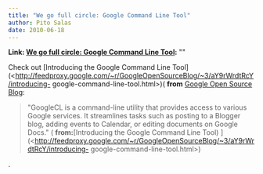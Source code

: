 ```yaml
---
title: "We go full circle: Google Command Line Tool"
author: Pito Salas
date: 2010-06-18
---
```


**Link: [We go full circle: Google Command Line Tool](None):** ""



Check out [Introducing the Google Command Line
Tool](<http://feedproxy.google.com/~r/GoogleOpenSourceBlog/~3/aY9rWrdtRcY/introducing-
google-command-line-tool.html>)( **from** [Google Open Source
Blog](<http://feeds.feedburner.com/GoogleOpenSourceBlog>):

> "GoogleCL is a command-line utility that provides access to various Google
> services. It streamlines tasks such as posting to a Blogger blog, adding
> events to Calendar, or editing documents on Google Docs." (
> **from:**[Introducing the Google Command Line Tool)
> ](<http://feedproxy.google.com/~r/GoogleOpenSourceBlog/~3/aY9rWrdtRcY/introducing-
> google-command-line-tool.html>)

.


